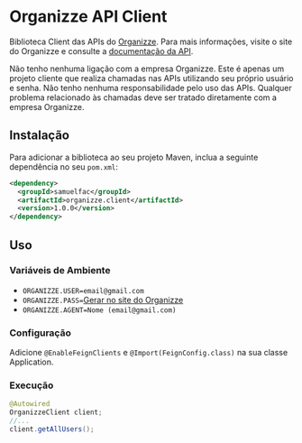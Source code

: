 # Organizze API Client

Biblioteca Client das APIs do [Organizze](https://www.organizze.com.br). Para mais informações, visite o site do Organizze e consulte a [documentação da API](https://github.com/organizze/api-doc).

Não tenho nenhuma ligação com a empresa Organizze. Este é apenas um projeto cliente que realiza chamadas nas APIs utilizando seu próprio usuário e senha. Não tenho nenhuma responsabilidade pelo uso das APIs. Qualquer problema relacionado às chamadas deve ser tratado diretamente com a empresa Organizze.

## Instalação

Para adicionar a biblioteca ao seu projeto Maven, inclua a seguinte dependência no seu `pom.xml`:

```xml
<dependency>
  <groupId>samuelfac</groupId>
  <artifactId>organizze.client</artifactId>
  <version>1.0.0</version>
</dependency>
```

## Uso
### Variáveis de Ambiente

 - `ORGANIZZE.USER=email@gmail.com`
 - `ORGANIZZE.PASS=`[Gerar no site do Organizze](https://app.organizze.com.br/configuracoes/api-keys) 
 - `ORGANIZZE.AGENT=Nome (email@gmail.com)`

### Configuração

Adicione `@EnableFeignClients` e `@Import(FeignConfig.class)` na sua classe Application.

### Execução

```java
@Autowired
OrganizzeClient client;
//...
client.getAllUsers();

```



